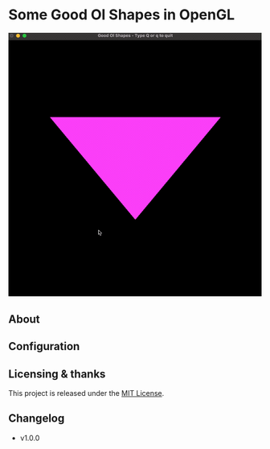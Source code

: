 # Some Good Ol Shapes in OpenGL

![demo](imgs/demo.gif)

## About

<!-- more detail -->

## Configuration

<!-- how to set up -->

## Licensing & thanks

This project is released under the [MIT License](./LICENSE.txt).

## Changelog

- v1.0.0
